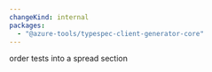 ```yaml
---
changeKind: internal
packages:
  - "@azure-tools/typespec-client-generator-core"
---
```


order tests into a spread section